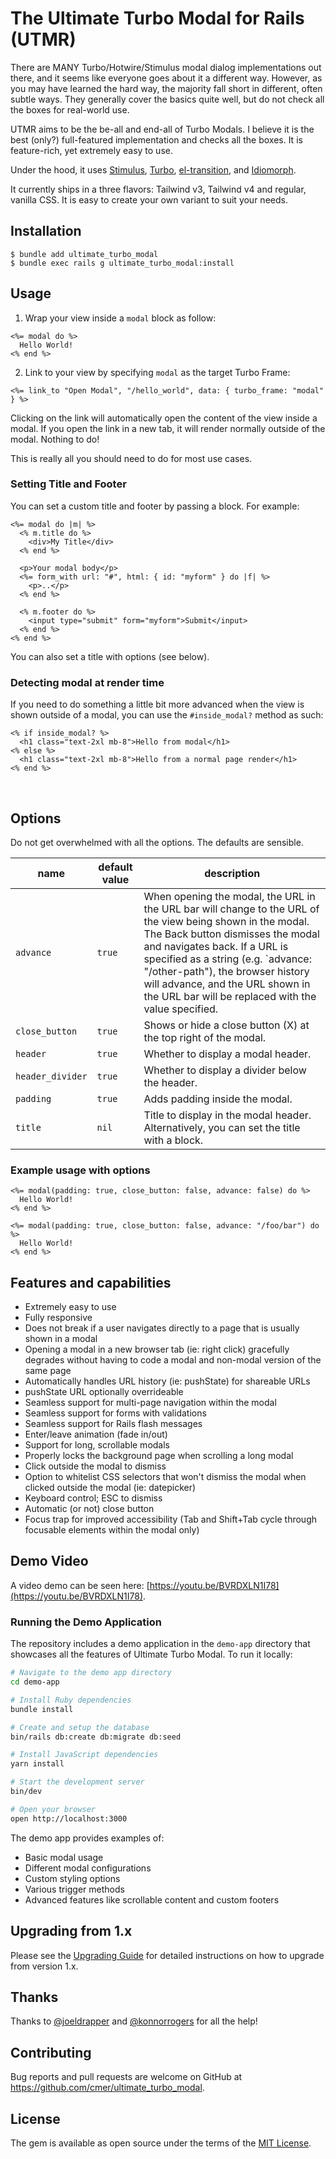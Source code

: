 # The Ultimate Turbo Modal for Rails (UTMR)

There are MANY Turbo/Hotwire/Stimulus modal dialog implementations out there, and it seems like everyone goes about it a different way. However, as you may have learned the hard way, the majority fall short in different, often subtle ways. They generally cover the basics quite well, but do not check all the boxes for real-world use.

UTMR aims to be the be-all and end-all of Turbo Modals. I believe it is the best (only?) full-featured implementation and checks all the boxes. It is feature-rich, yet extremely easy to use.

Under the hood, it uses [Stimulus](https://stimulus.hotwired.dev), [Turbo](https://turbo.hotwired.dev/), [el-transition](https://github.com/mmccall10/el-transition), and [Idiomorph](https://github.com/bigskysoftware/idiomorph).

It currently ships in a three flavors: Tailwind v3, Tailwind v4 and regular, vanilla CSS. It is easy to create your own variant to suit your needs.

## Installation

```
$ bundle add ultimate_turbo_modal
$ bundle exec rails g ultimate_turbo_modal:install
```

## Usage

1. Wrap your view inside a `modal` block as follow:

```erb
<%= modal do %>
  Hello World!
<% end %>
```

2. Link to your view by specifying `modal` as the target Turbo Frame:

```erb
<%= link_to "Open Modal", "/hello_world", data: { turbo_frame: "modal" } %>
```

Clicking on the link will automatically open the content of the view inside a modal. If you open the link in a new tab, it will render normally outside of the modal. Nothing to do!

This is really all you should need to do for most use cases.

### Setting Title and Footer

You can set a custom title and footer by passing a block. For example:

```erb
<%= modal do |m| %>
  <% m.title do %>
    <div>My Title</div>
  <% end %>

  <p>Your modal body</p>
  <%= form_with url: "#", html: { id: "myform" } do |f| %>
    <p>..</p>
  <% end %>

  <% m.footer do %>
    <input type="submit" form="myform">Submit</input>
  <% end %>
<% end %>
```

You can also set a title with options (see below).

### Detecting modal at render time

If you need to do something a little bit more advanced when the view is shown outside of a modal, you can use the `#inside_modal?` method as such:

```erb
<% if inside_modal? %>
  <h1 class="text-2xl mb-8">Hello from modal</h1>
<% else %>
  <h1 class="text-2xl mb-8">Hello from a normal page render</h1>
<% end %>
```



&nbsp;
&nbsp;
## Options

Do not get overwhelmed with all the options. The defaults are sensible.

| name | default value | description |
|------|---------------|-------------|
| `advance` | `true` | When opening the modal, the URL in the URL bar will change to the URL of the view being shown in the modal. The Back button dismisses the modal and navigates back. If a URL is specified as a string (e.g. `advance: "/other-path"), the browser history will advance, and the URL shown in the URL bar will be replaced with the value specified. |
| `close_button` | `true` | Shows or hide a close button (X) at the top right of the modal. |
| `header` | `true` | Whether to display a modal header. |
| `header_divider` | `true` | Whether to display a divider below the header. |
| `padding` | `true` | Adds padding inside the modal. |
| `title` | `nil` | Title to display in the modal header. Alternatively, you can set the title with a block. |

### Example usage with options

```erb
<%= modal(padding: true, close_button: false, advance: false) do %>
  Hello World!
<% end %>
```

```erb
<%= modal(padding: true, close_button: false, advance: "/foo/bar") do %>
  Hello World!
<% end %>
```

## Features and capabilities

- Extremely easy to use
- Fully responsive
- Does not break if a user navigates directly to a page that is usually shown in a modal
- Opening a modal in a new browser tab (ie: right click) gracefully degrades without having to code a modal and non-modal version of the same page
- Automatically handles URL history (ie: pushState) for shareable URLs
- pushState URL optionally overrideable
- Seamless support for multi-page navigation within the modal
- Seamless support for forms with validations
- Seamless support for Rails flash messages
- Enter/leave animation (fade in/out)
- Support for long, scrollable modals
- Properly locks the background page when scrolling a long modal
- Click outside the modal to dismiss
- Option to whitelist CSS selectors that won't dismiss the modal when clicked outside the modal (ie: datepicker)
- Keyboard control; ESC to dismiss
- Automatic (or not) close button
- Focus trap for improved accessibility (Tab and Shift+Tab cycle through focusable elements within the modal only)


## Demo Video

A video demo can be seen here: [https://youtu.be/BVRDXLN1I78](https://youtu.be/BVRDXLN1I78).

### Running the Demo Application

The repository includes a demo application in the `demo-app` directory that showcases all the features of Ultimate Turbo Modal. To run it locally:

```bash
# Navigate to the demo app directory
cd demo-app

# Install Ruby dependencies
bundle install

# Create and setup the database
bin/rails db:create db:migrate db:seed

# Install JavaScript dependencies
yarn install

# Start the development server
bin/dev

# Open your browser
open http://localhost:3000
```

The demo app provides examples of:
- Basic modal usage
- Different modal configurations
- Custom styling options
- Various trigger methods
- Advanced features like scrollable content and custom footers

## Upgrading from 1.x

Please see the [Upgrading Guide](UPGRADING.md) for detailed instructions on how to upgrade from version 1.x.

## Thanks

Thanks to [@joeldrapper](https://github.com/joeldrapper) and [@konnorrogers](https://github.com/KonnorRogers) for all the help!


## Contributing

Bug reports and pull requests are welcome on GitHub at https://github.com/cmer/ultimate_turbo_modal.


## License

The gem is available as open source under the terms of the [MIT License](https://opensource.org/licenses/MIT).
